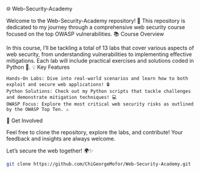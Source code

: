 🌐 Web-Security-Academy
   
Welcome to the Web-Security-Academy repository! 🚀 This repository is dedicated to my journey through a comprehensive web security course focused on the top OWASP vulnerabilities.
📚 Course Overview 

In this course, I’ll be tackling a total of 13 labs that cover various aspects of web security, from understanding vulnerabilities to implementing effective mitigations. Each lab will include practical exercises and solutions coded in Python 🐍.
💡 Key Features

    Hands-On Labs: Dive into real-world scenarios and learn how to both exploit and secure web applications! 🔒
    Python Solutions: Check out my Python scripts that tackle challenges and demonstrate mitigation techniques! 💻
    OWASP Focus: Explore the most critical web security risks as outlined by the OWASP Top Ten. ⚠️

🔧 Get Involved

Feel free to clone the repository, explore the labs, and contribute! Your feedback and insights are always welcome.

Let’s secure the web together! 🌍✨
   ```bash
   git clone https://github.com/ChiGeorgeMofor/Web-Security-Academy.git
